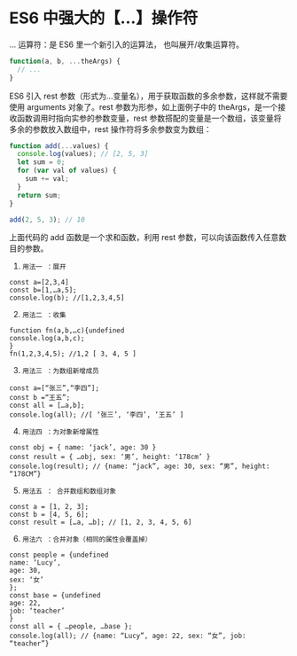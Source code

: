 # ES6 中强大的【…】操作符

… 运算符：是 ES6 里一个新引入的运算法， 也叫展开/收集运算符。

```js
function(a, b, ...theArgs) {
  // ...
}
```

ES6 引入 rest 参数（形式为...变量名），用于获取函数的多余参数，这样就不需要使用 arguments 对象了。rest 参数为形参，如上面例子中的 theArgs，是一个接收函数调用时指向实参的参数变量，rest 参数搭配的变量是一个数组，该变量将多余的参数放入数组中，rest 操作符将多余参数变为数组：

```js
function add(...values) {
  console.log(values); // [2, 5, 3]
  let sum = 0;
  for (var val of values) {
    sum += val;
  }
  return sum;
}

add(2, 5, 3); // 10
```

上面代码的 add 函数是一个求和函数，利用 rest 参数，可以向该函数传入任意数目的参数。

1. `用法一 ：展开`

```
const a=[2,3,4]
const b=[1,…a,5];
console.log(b); //[1,2,3,4,5]
```

2. `用法二 ：收集`

```
function fn(a,b,…c){undefined
console.log(a,b,c);
}
fn(1,2,3,4,5); //1,2 [ 3, 4, 5 ]
```

3. `用法三 ：为数组新增成员`

```
const a=[“张三”,“李四”];
const b =“王五”;
const all = […a,b];
console.log(all); //[ ‘张三’, ‘李四’, ‘王五’ ]
```

4. `用法四 ：为对象新增属性`

```
const obj = { name: ‘jack’, age: 30 }
const result = { …obj, sex: ‘男’, height: ‘178cm’ }
console.log(result); // {name: “jack”, age: 30, sex: “男”, height: “178CM”}
```

5. `用法五 ： 合并数组和数组对象`

```
const a = [1, 2, 3];
const b = [4, 5, 6];
const result = […a, …b]; // [1, 2, 3, 4, 5, 6]
```

6. `用法六 ：合并对象（相同的属性会覆盖掉）`

```
const people = {undefined
name: ‘Lucy’,
age: 30,
sex: ‘女’
};
const base = {undefined
age: 22,
job: ‘teacher’
}
const all = { …people, …base };
console.log(all); // {name: “Lucy”, age: 22, sex: “女”, job: “teacher”}
```
